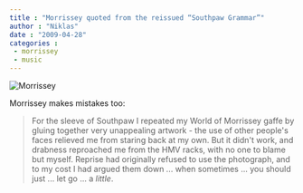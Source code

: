 ```yaml
---
title : "Morrissey quoted from the reissued “Southpaw Grammar”"
author : "Niklas"
date : "2009-04-28"
categories : 
 - morrissey
 - music
---
```


![Morrissey](https://niklasblog.com/wp-content/2009-04-27-morrissey.jpg)

Morrissey makes mistakes too:

> For the sleeve of Southpaw I repeated my World of Morrissey gaffe by gluing together very unappealing artwork - the use of other people's faces relieved me from staring back at my own. But it didn't work, and drabness reproached me from the HMV racks, with no one to blame but myself. Reprise had originally refused to use the photograph, and to my cost I had argued them down ... when sometimes ... you should just ... let go ... a _little_.
